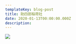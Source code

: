 ```yaml
---
templateKey: blog-post
title: 助四郎稲荷社
date: 2020-01-13T00:00:00.000Z
description:
---
```


![](/img/sukeshiro.jpg)
